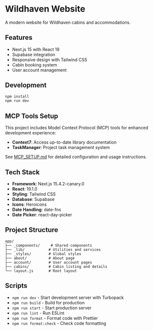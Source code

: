 # Wildhaven Website

A modern website for Wildhaven cabins and accommodations.

## Features

- Next.js 15 with React 19
- Supabase integration
- Responsive design with Tailwind CSS
- Cabin booking system
- User account management

## Development

```bash
npm install
npm run dev
```

## MCP Tools Setup

This project includes Model Context Protocol (MCP) tools for enhanced development experience:

- **Context7**: Access up-to-date library documentation
- **TaskManager**: Project task management system

See [MCP_SETUP.md](./MCP_SETUP.md) for detailed configuration and usage instructions.

## Tech Stack

- **Framework**: Next.js 15.4.2-canary.0
- **React**: 19.1.0
- **Styling**: Tailwind CSS
- **Database**: Supabase
- **Icons**: Heroicons
- **Date Handling**: date-fns
- **Date Picker**: react-day-picker

## Project Structure

```
app/
├── _components/     # Shared components
├── _lib/           # Utilities and services
├── _styles/        # Global styles
├── about/          # About page
├── account/        # User account pages
├── cabins/         # Cabin listing and details
└── layout.js       # Root layout
```

## Scripts

- `npm run dev` - Start development server with Turbopack
- `npm run build` - Build for production
- `npm run start` - Start production server
- `npm run lint` - Run ESLint
- `npm run format` - Format code with Prettier
- `npm run format:check` - Check code formatting
